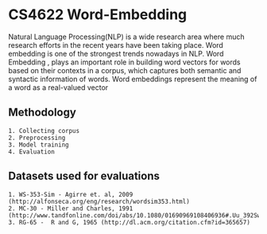 # CS4622 Word-Embedding

Natural Language Processing(NLP) is a wide research area where much research efforts in the recent years have been taking place. Word embedding is one of the strongest trends nowadays in NLP. Word Embedding , plays an important role in building word vectors for words based on their contexts in a corpus, which captures both semantic and syntactic information of words. Word embeddings represent the meaning of a word as a real-valued vector  

## Methodology  
    1. Collecting corpus  
  	2. Preprocessing  
    3. Model training  
    4. Evaluation  

## Datasets used for evaluations  
    1. WS-353-Sim - Agirre et. al, 2009 (http://alfonseca.org/eng/research/wordsim353.html)    
    2. MC-30 - Miller and Charles, 1991 (http://www.tandfonline.com/doi/abs/10.1080/01690969108406936#.Uu_392SwIyV)  
    3. RG-65 -  R and G, 1965 (http://dl.acm.org/citation.cfm?id=365657)     
